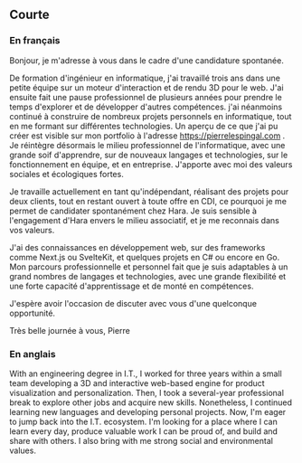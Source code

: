 ## Courte

### En français

Bonjour,
je m'adresse à vous dans le cadre d'une candidature spontanée.

De formation d'ingénieur en informatique, j'ai travaillé trois ans dans une petite équipe sur un moteur d'interaction et de rendu 3D pour le web.
J'ai ensuite fait une pause professionnel de plusieurs années pour prendre le temps d'explorer et de développer d'autres compétences. j'ai néanmoins continué à construire de nombreux projets personnels en informatique, tout en me formant sur différentes technologies. Un aperçu de ce que j'ai pu créer est visible sur mon portfolio à l'adresse https://pierrelespingal.com .
Je réintègre désormais le milieu professionnel de l'informatique, avec une grande soif d'apprendre, sur de nouveaux langages et technologies, sur le fonctionnement en équipe, et en entreprise.
J'apporte avec moi des valeurs sociales et écologiques fortes.

Je travaille actuellement en tant qu'indépendant, réalisant des projets pour deux clients, tout en restant ouvert à toute offre en CDI, ce pourquoi je me permet de candidater spontanément chez Hara. Je suis sensible à l'engagement d'Hara envers le milieu associatif, et je me reconnais dans vos valeurs.

J'ai des connaissances en développement web, sur des frameworks comme Next.js ou SvelteKit, et quelques projets en C# ou encore en Go. Mon parcours professionnelle et personnel fait que je suis adaptables à un grand nombres de langages et technologies, avec une grande flexibilité et une forte capacité d'apprentissage et de monté en compétences.

J'espère avoir l'occasion de discuter avec vous d'une quelconque opportunité.

Très belle journée à vous,
Pierre

### En anglais

With an engineering degree in I.T., I worked for three years within a small team developing a 3D and interactive web-based engine for product visualization and personalization. Then, I took a several-year professional break to explore other jobs and acquire new skills. Nonetheless, I continued learning new languages and developing personal projects. Now, I'm eager to jump back into the I.T. ecosystem. I'm looking for a place where I can learn every day, produce valuable work I can be proud of, and build and share with others. I also bring with me strong social and environmental values. 